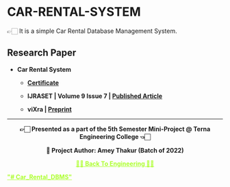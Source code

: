 # CAR-RENTAL-SYSTEM

 👉🏻 It is a simple Car Rental Database Management System.

## Research Paper
 
 - **Car Rental System**
  
   - **[Certificate](https://github.com/Amey-Thakur/ACHIEVEMENTS/blob/main/Research%20Papers/Car%20Rental%20System/IJRASET36339%20-%20Car%20Rental%20System.pdf)** 
 
   - **IJRASET | Volume 9 Issue 7 | [Published Article](https://doi.org/10.22214/ijraset.2021.36339)** 
  
   - **viXra | [Preprint](https://vixra.org/abs/2108.0140)**

---

<p align="center"> <b> 👉🏻 Presented as a part of the 5th Semester Mini-Project @ Terna Engineering College 👈🏻 <b> </p>

<p align="center"> <b> 👷 Project Author: Amey Thakur (Batch of 2022) <b> </p>
 
<p align="center"><a href='https://github.com/Amey-Thakur/COMPUTER-ENGINEERING', style='color: greenyellow;'> ✌🏻 Back To Engineering ✌🏻</p>
"# Car_Rental_DBMS" 
